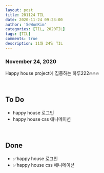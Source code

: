 ```yaml
---
layout: post
title: 201124 TIL
date: 2020-11-24 09:23:00
author: 'SeWonKim'
categories: [TIL, 2020TIL]
tags: [TIL]
comments: true
description: 11월 24일 TIL
---
```


### November 24, 2020

Happy house project에 집중하는 하루222🔥🔥🔥

&nbsp;

## To Do

- happy house 로그인
- happy house css 애니메이션

&nbsp;
&nbsp;

## Done

- ✅happy house 로그인
- ✅happy house css 애니메이션

&nbsp;
&nbsp;
